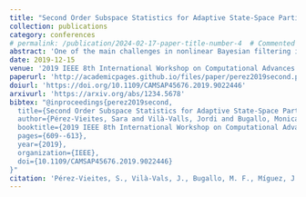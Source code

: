 ```yaml
---
title: "Second Order Subspace Statistics for Adaptive State-Space Partitioning in Multiple Particle Filtering"
collection: publications
category: conferences
# permalink: /publication/2024-02-17-paper-title-number-4  # Commented out - no individual page
abstract: 'One of the main challenges in nonlinear Bayesian filtering is the so-called curse of dimensionality, that is, the computational complexity increase and associated performance degradation in high-dimensional systems. In the context of particle filtering (PF), a possible solution to mitigate such performance loss is the multiple PF (MPF) approach, where the original state is partitioned into several lower dimensional subspaces, and a set of interconnected PFs are used to characterize the marginal subspace posteriors. Two key issues are: i) how to partition the state, which is application dependent, and ii) how to let the filters (i.e., subspaces) fuse or merge depending on the time-varying conditions of the system, in order to improve the overall estimation performance. We propose a probabilistic approach to the adaptive state-partitioning problem within the MPF, which is based on the computation of subspace second order statistics. An illustrative multiple target tracking example is considered to support the discussion.'
date: 2019-12-15
venue: '2019 IEEE 8th International Workshop on Computational Advances in Multi-Sensor Adaptive Processing (CAMSAP)'
paperurl: 'http://academicpages.github.io/files/paper/perez2019second.pdf'
doiurl: 'https://doi.org/10.1109/CAMSAP45676.2019.9022446'
arxivurl: 'https://arxiv.org/abs/1234.5678'
bibtex: "@inproceedings{perez2019second,
  title={Second Order Subspace Statistics for Adaptive State-Space Partitioning in Multiple Particle Filtering},
  author={Pérez-Vieites, Sara and Vilà-Valls, Jordi and Bugallo, Monica F. and Míguez, Joaquín and Closas, Pau},
  booktitle={2019 IEEE 8th International Workshop on Computational Advances in Multi-Sensor Adaptive Processing (CAMSAP)},
  pages={609--613},
  year={2019},
  organization={IEEE},
  doi={10.1109/CAMSAP45676.2019.9022446}
}"
citation: 'Pérez-Vieites, S., Vilà-Vals, J., Bugallo, M. F., Míguez, J., & Closas, P. (2019). &quot;Second Order Subspace Statistics for Adaptive State-Space Partitioning in Multiple Particle Filtering.&quot; In <i>CAMSAP 2019</i> (pp. 609-613). IEEE.'
---
```


